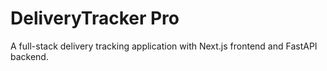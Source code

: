 # DeliveryTracker Pro

A full-stack delivery tracking application with Next.js frontend and FastAPI backend.
